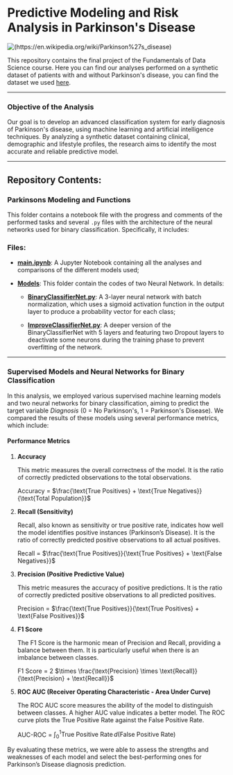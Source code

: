 # Predictive Modeling and Risk Analysis in Parkinson's Disease 

![(https://en.wikipedia.org/wiki/Parkinson%27s_disease)](https://www.ox.ac.uk/sites/files/oxford/field/field_image_main/human%20brain.jpg) 

This repository contains the final project of the Fundamentals of Data Science course. Here you can find our analyses performed on a synthetic dataset of patients with and without Parkinson's disease, you can find the dataset we used [here](https://www.kaggle.com/datasets/rabieelkharoua/parkinsons-disease-dataset-analysis/data).

---
### **Objective of the Analysis**

Our goal is to develop an advanced classification system for early diagnosis of Parkinson's disease, using machine learning and artificial intelligence techniques. By analyzing a synthetic dataset containing clinical, demographic and lifestyle profiles, the research aims to identify the most accurate and reliable predictive model.

---
## Repository Contents:

### Parkinsons Modeling and Functions

This folder contains a notebook file with the progress and comments of the performed tasks and several `.py` files with the architecture of the neural networks used for binary classification. Specifically, it includes:

### Files:

- [**main.ipynb**](https://github.com/CamillaMilli/hw-fds-/blob/main/Parkinsons_Modeling_and_Functions/models/main.ipynb): A Jupyter Notebook containing all the analyses and comparisons of the different models used;

- [**Models**](https://github.com/CamillaMilli/hw-fds-/tree/main/Parkinsons_Modeling_and_Functions/models): This folder contain the codes of two Neural Network. In details:
  
  - [**BinaryClassifierNet.py**](https://github.com/CamillaMilli/hw-fds-/blob/main/Parkinsons_Modeling_and_Functions/models/BinaryClassifierNet.py): A 3-layer neural network with batch normalization, which uses a sigmoid activation function in the output layer to produce a probability vector for each class;

  - [**ImproveClassifierNet.py**](https://github.com/CamillaMilli/hw-fds-/blob/main/Parkinsons_Modeling_and_Functions/models/ImproveClassifierNet.py): A deeper version of the BinaryClassifierNet with 5 layers and featuring two Dropout layers to deactivate some neurons during the training phase to prevent overfitting of the network.

--- 

### **Supervised Models and Neural Networks for Binary Classification**

In this analysis, we employed various supervised machine learning models and two neural networks for binary classification, aiming to predict the target variable *Diagnosis* (0 = No Parkinson's, 1 = Parkinson's Disease). We compared the results of these models using several performance metrics, which include:

#### **Performance Metrics**

1. **Accuracy**
   
   This metric measures the overall correctness of the model. It is the ratio of correctly predicted observations to the total observations.
  
   $\text{Accuracy}$ = $\frac{\text{True Positives} + \text{True Negatives}}{\text{Total Population}}$
   

3. **Recall (Sensitivity)**
   
   Recall, also known as sensitivity or true positive rate, indicates how well the model identifies positive instances (Parkinson’s Disease). It is the ratio of correctly predicted positive observations to all actual positives.
   
   $\text{Recall}$ = $\frac{\text{True Positives}}{\text{True Positives} + \text{False Negatives}}$

4. **Precision (Positive Predictive Value)**
   
   This metric measures the accuracy of positive predictions. It is the ratio of correctly predicted positive observations to all predicted positives.

   $\text{Precision}$ = $\frac{\text{True Positives}}{\text{True Positives} + \text{False Positives}}$
   

5. **F1 Score**
   
   The F1 Score is the harmonic mean of Precision and Recall, providing a balance between them. It is particularly useful when there is an imbalance between classes.

   F1 $\text{ Score}$ =   2 $\times \frac{\text{Precision} \times \text{Recall}}{\text{Precision} + \text{Recall}}$
  

6. **ROC AUC (Receiver Operating Characteristic - Area Under Curve)**
   
   The ROC AUC score measures the ability of the model to distinguish between classes. A higher AUC value indicates a better model. The ROC curve plots the True Positive Rate against the False Positive Rate.
  
   $\text{AUC-ROC}$ = $\int_0^1 \text{True Positive Rate} \, d(\text{False Positive Rate})$

By evaluating these metrics, we were able to assess the strengths and weaknesses of each model and select the best-performing ones for Parkinson’s Disease diagnosis prediction.


